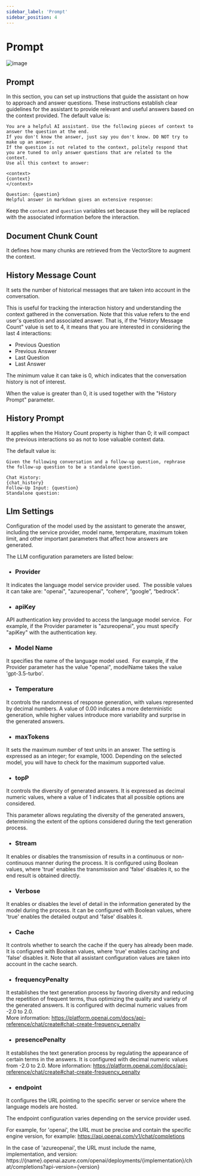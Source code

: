 ```yaml
---
sidebar_label: 'Prompt'
sidebar_position: 4
---
```

# Prompt
![image](https://github.com/genexus-books/Saia/blob/268fcf5373b4eba0d57e58312151db64dcbb5a9a/saia-docs/assets/images/RAGAssistantsSection4.png?raw=true)

## Prompt
In this section, you can set up instructions that guide the assistant on how to approach and answer questions. These instructions establish 
clear guidelines for the assistant to provide relevant and useful answers based on the context provided. The default value is:

```
You are a helpful AI assistant. Use the following pieces of context to answer the question at the end.
If you don't know the answer, just say you don't know. DO NOT try to make up an answer.
If the question is not related to the context, politely respond that you are tuned to only answer questions that are related to the context.
Use all this context to answer:

<context>
{context}
</context>

Question: {question}
Helpful answer in markdown gives an extensive response:
```
Keep the `context` and `question` variables set because they will be replaced with the associated information before the interaction.

## Document Chunk Count
It defines how many chunks are retrieved from the VectorStore to augment the context.

## History Message Count
It sets the number of historical messages that are taken into account in the conversation. 

This is useful for tracking the interaction history and understanding the context gathered in the conversation. Note that this value refers 
to the end user's question and associated answer. That is, if the "History Message Count" value is set to 4, it means that you are interested
in considering the last 4 interactions: 

* Previous Question
* Previous Answer
* Last Question
* Last Answer

The minimum value it can take is 0, which indicates that the conversation history is not of interest.

When the value is greater than 0, it is used together with the "History Prompt" parameter.

## History Prompt
It applies when the History Count property is higher than 0; it will compact the previous interactions so as not to lose valuable context data.

The default value is:
```
Given the following conversation and a follow-up question, rephrase the follow-up question to be a standalone question.

Chat History:
{chat_history}
Follow-Up Input: {question}
Standalone question:
```
## Llm Settings
Configuration of the model used by the assistant to generate the answer, including the service provider, model name, temperature, maximum 
token limit, and other important parameters that affect how answers are generated.

The LLM configuration parameters are listed below:

* ### Provider

It indicates the language model service provider used.  The possible values it can take are: "openai", "azureopenai", “cohere”, “google”, 
“bedrock”.

* ### apiKey

API authentication key provided to access the language model service.  For example, if the Provider parameter is "azureopenai", you must 
specify "apiKey" with the authentication key.

* ### Model Name

It specifies the name of the language model used.  For example, if the Provider parameter has the value "openai", modelName takes the value 
'gpt-3.5-turbo'.

* ### Temperature

It controls the randomness of response generation, with values represented by decimal numbers. A value of 0.00 indicates a more 
deterministic generation, while higher values introduce more variability and surprise in the generated answers.

* ### maxTokens

It sets the maximum number of text units in an answer. The setting is expressed as an integer; for example, 1000. Depending on the selected 
model, you will have to check for the maximum supported value.

* ### topP

It controls the diversity of generated answers. It is expressed as decimal numeric values, where a value of 1 indicates that all possible 
options are considered.   

This parameter allows regulating the diversity of the generated answers, determining the extent of the options considered during the text 
generation process.

* ### Stream

It enables or disables the transmission of results in a continuous or non-continuous manner during the process. It is configured using 
Boolean values, where 'true' enables the transmission and 'false' disables it, so the end result is obtained directly.

* ### Verbose

It enables or disables the level of detail in the information generated by the model during the process. It can be configured with Boolean 
values, where 'true' enables the detailed output and 'false' disables it. 

* ### Cache

It controls whether to search the cache if the query has already been made. It is configured with Boolean values, where 'true' enables caching 
and 'false' disables it. Note that all assistant configuration values are taken into account in the cache search.

* ### frequencyPenalty
It establishes the text generation process by favoring diversity and reducing the repetition of frequent terms, thus optimizing the quality 
and variety of the generated answers. It is configured with decimal numeric values from -2.0 to 2.0.  
More information: https://platform.openai.com/docs/api-reference/chat/create#chat-create-frequency_penalty 

* ### presencePenalty

It establishes the text generation process by regulating the appearance of certain terms in the answers. It is configured with decimal 
numeric values from -2.0 to 2.0.   More information: https://platform.openai.com/docs/api-reference/chat/create#chat-create-frequency_penalty

* ### endpoint

It configures the URL pointing to the specific server or service where the language models are hosted. 

The endpoint configuration varies depending on the service provider used.

For example, for 'openai', the URL must be precise and contain the specific engine version, for example: https://api.openai.com/v1/chat/completions

In the case of 'azureopenai', the URL must include the name, implementation, and version: https://{name}.openai.azure.com/openai/deployments/{implementation}/chat/completions?api-version={version}
